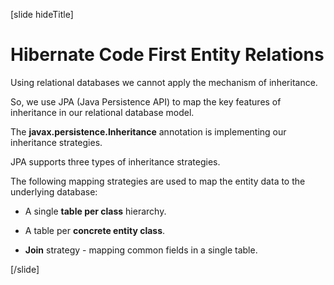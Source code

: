[slide hideTitle]

# Hibernate Code First Entity Relations

Using relational databases we cannot apply the mechanism of inheritance. 

So, we use JPA (Java Persistence API) to map the key features of inheritance in our relational database model.

The **javax.persistence.Inheritance** annotation is implementing our inheritance strategies.

JPA supports three types of inheritance strategies.

The following mapping strategies are used to map the entity data to the underlying database:

- A single **table per class** hierarchy.

- A table per **concrete entity class**.

- **Join** strategy - mapping common fields in a single table.

[/slide]

